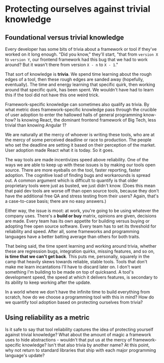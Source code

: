 # Protecting ourselves against trivial knowledge

## Foundational versus trivial knowledge

Every developer has some bits of trivia about a framework or tool if they've worked on it long enough. "Did you know," they'll start, "that from `version X` to `version Y`, our frontend framework had this bug that we had to work around? But it wasn't there from version `X - n` to `X - 1`."

That sort of knowledge is **trivia**. We spend time learning about the rough edges of a tool, then these rough edges are sanded away (hopefully, eventually). The time and energy learning that specific quirk, then working around that specific quirk, has been spent. We wouldn't have had to learn this if the tool did not have this one weird trick.

Framework-specific knowledge can sometimes also qualify as trivia. By what metric does framework-specific knowledge pass through the crucible of user adoption to enter the hallowed halls of general programming know-how? Is knowing React, the dominant frontend framework of Big Tech, less trivial than knowing Angular 1?

<!-- insert photo -->

We are naturally at the mercy of whoever is writing these tools, who are at the mercy of some perceived deadline or race to production. The people who set the deadline are setting it based on their perception of the market. User adoption made React what it is today. So it goes.

The way tools are made incentivizes speed above reliability. One of the ways we are able to keep up with these issues is by making our tools open source. There are more eyeballs on the tool, faster reporting, faster adoption. The cognitive load of finding bugs and workarounds is spread out. A common argument which is difficult to quantify is that older proprietary tools were just as busted, we just didn't know. (Does this mean that paid dev tools are worse off than open source tools, because they don't have the additional free QA and stress testing from their users? Again, that's a case-to-case basis; there are no easy answers.)

Either way, the issue is moot: at work, you're going to be using whatever the company uses. There's a **build or buy** matrix, opinions are given, decisions are made. Every team has its own appetite for building versus buying or adopting free open source software. Every team has to set its threshold for reliability and speed. After all, some frameworks and programming languages have a better batting average than others for both traits.

That being said, the time spent learning and working around trivia, whether these are regression bugs, integration quirks, missing features, and so on, **is time that we can't get back**. This puts me, personally, squarely in the camp that heavily skews towards reliable, stable tools. Tools that don't make me learn incantations I'll have to discard later on. I don't want something I'm building to be made on top of quicksand. A tool's development speed, the speed at which it delivers features, is secondary to its ability to keep working after the update.

In a world where we don't have the infinite time to build everything from scratch, how do we choose a programming tool with this in mind? How do we quantify tool adoption based on protecting ourselves from trivia?

## Using reliability as a metric 

Is it safe to say that tool reliability captures the idea of protecting yourself against trivial knowledge? What about the amount of magic a framework uses to hide abstractions - wouldn't that put us at the mercy of framework-specific knowledge? Isn't that also trivia by another name? At this point, why not return to standard libraries that ship with each major programming language's update?
